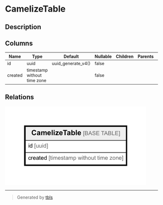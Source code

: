 # CamelizeTable

## Description



## Columns

| Name | Type | Default | Nullable | Children | Parents | Comment |
| ---- | ---- | ------- | -------- | -------- | ------- | ------- |
| id | uuid | uuid_generate_v4() | false |  |  |  |
| created | timestamp without time zone |  | false |  |  |  |







## Relations

![er](CamelizeTable.png)

---

> Generated by [tbls](https://github.com/k1LoW/tbls)
